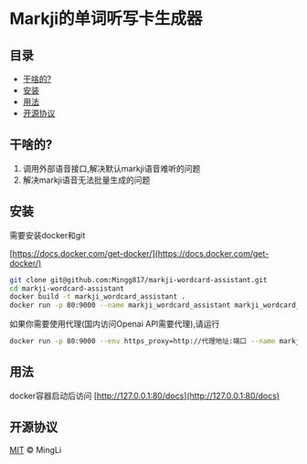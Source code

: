 # Markji的单词听写卡生成器

## 目录

- [干啥的?](#干啥的?)
- [安装](#安装)
- [用法](#用法)
- [开源协议](#开源协议)

## 干啥的?

1. 调用外部语音接口,解决默认markji语音难听的问题
2. 解决markji语音无法批量生成的问题

## 安装

需要安装docker和git

[https://docs.docker.com/get-docker/](https://docs.docker.com/get-docker/)

```bash
git clone git@github.com:Mingg817/markji-wordcard-assistant.git
cd markji-wordcard-assistant
docker build -t markji_wordcard_assistant .
docker run -p 80:9000 --name markji_wordcard_assistant markji_wordcard_assistant 
```

如果你需要使用代理(国内访问Openai API需要代理),请运行
```bash
docker run -p 80:9000 --env https_proxy=http://代理地址:端口 --name markji_wordcard_assistant markji_wordcard_assistant 
```

## 用法

docker容器启动后访问 [http://127.0.0.1:80/docs](http://127.0.0.1:80/docs)


## 开源协议

[MIT](LICENSE) © MingLi
